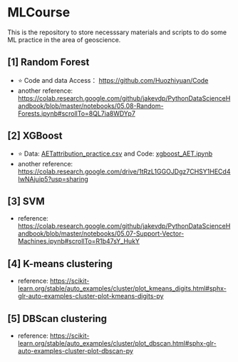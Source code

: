 # MLCourse

This is the repository to store necesssary materials and scripts to do some ML practice in the area of geoscience.

## [1] Random Forest
* ⭐ Code and data Access：
  https://github.com/Huozhiyuan/Code
* another reference:
  https://colab.research.google.com/github/jakevdp/PythonDataScienceHandbook/blob/master/notebooks/05.08-Random-Forests.ipynb#scrollTo=8QL7ia8WDYp7

## [2] XGBoost
* ⭐ Data: [AETattribution_practice.csv](https://github.com/Sugirlstar/MLCourse/blob/main/AETattribution_practice.csv) and Code: [xgboost_AET.ipynb](https://github.com/Sugirlstar/MLCourse/blob/main/xgboost_AET.ipynb)
* another reference:
https://colab.research.google.com/drive/1tRzL1GGOJDgz7CHSY1HECd4IwNAjuip5?usp=sharing

## [3] SVM
* reference:
https://colab.research.google.com/github/jakevdp/PythonDataScienceHandbook/blob/master/notebooks/05.07-Support-Vector-Machines.ipynb#scrollTo=R1b47sY_HukY

## [4] K-means clustering
* reference:
https://scikit-learn.org/stable/auto_examples/cluster/plot_kmeans_digits.html#sphx-glr-auto-examples-cluster-plot-kmeans-digits-py

## [5] DBScan clustering
* reference:
https://scikit-learn.org/stable/auto_examples/cluster/plot_dbscan.html#sphx-glr-auto-examples-cluster-plot-dbscan-py
